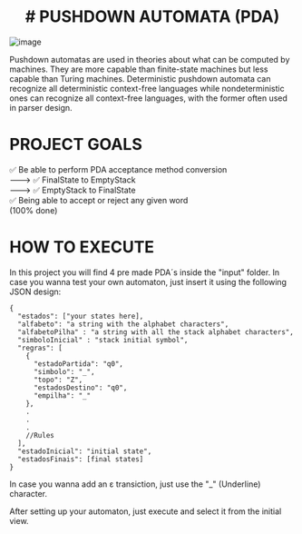<h1 align="center">
  # PUSHDOWN AUTOMATA (PDA)
</h1>

![image](https://user-images.githubusercontent.com/36866624/122079295-a7af2900-cdd3-11eb-989c-63318eeb84c7.png)

Pushdown automatas are used in theories about what can be computed by machines. They are more capable than finite-state machines but less capable than Turing machines. Deterministic pushdown automata can recognize all deterministic context-free languages while nondeterministic ones can recognize all context-free languages, with the former often used in parser design.


# PROJECT GOALS

✅ Be able to perform PDA acceptance method conversion  <br />
 --->  ✅ FinalState to EmptyStack <br />
 --->  ✅ EmptyStack to FinalState <br />
✅ Being able to accept or reject any given word <br />
(100% done)

# HOW TO EXECUTE

In this project you will find 4 pre made PDA´s inside the "input" folder.
In case you wanna test your own automaton, just insert it using the following JSON design:

```
{
  "estados": ["your states here],  
  "alfabeto": "a string with the alphabet characters", 
  "alfabetoPilha" : "a string with all the stack alphabet characters", 
  "simboloInicial" : "stack initial symbol", 
  "regras": [  
    {
      "estadoPartida": "q0", 
      "simbolo": "_",
      "topo": "Z", 
      "estadosDestino": "q0", 
      "empilha": "_"  
    },  
    .  
    . 
    .
    //Rules 
  ],  
  "estadoInicial": "initial state", 
  "estadosFinais": [final states] 
} 
```

In case you wanna add an ε transiction, just use the "_" (Underline) character. 


After setting up your automaton, just execute and select it from the initial view.












